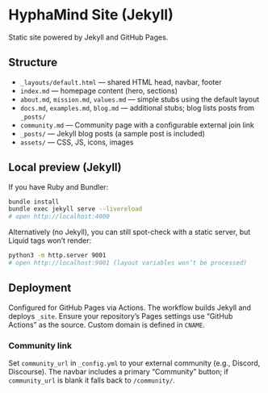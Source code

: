 # HyphaMind Site (Jekyll)

Static site powered by Jekyll and GitHub Pages.

## Structure

- `_layouts/default.html` — shared HTML head, navbar, footer
- `index.md` — homepage content (hero, sections)
- `about.md`, `mission.md`, `values.md` — simple stubs using the default layout
- `docs.md`, `examples.md`, `blog.md` — additional stubs; blog lists posts from `_posts/`
- `community.md` — Community page with a configurable external join link
- `_posts/` — Jekyll blog posts (a sample post is included)
- `assets/` — CSS, JS, icons, images

## Local preview (Jekyll)

If you have Ruby and Bundler:

```bash
bundle install
bundle exec jekyll serve --livereload
# open http://localhost:4000
```

Alternatively (no Jekyll), you can still spot-check with a static server, but Liquid tags won’t render:

```bash
python3 -m http.server 9001
# open http://localhost:9001 (layout variables won’t be processed)
```

## Deployment

Configured for GitHub Pages via Actions. The workflow builds Jekyll and deploys `_site`.
Ensure your repository’s Pages settings use “GitHub Actions” as the source.
Custom domain is defined in `CNAME`.

### Community link
Set `community_url` in `_config.yml` to your external community (e.g., Discord, Discourse). The navbar includes a primary “Community” button; if `community_url` is blank it falls back to `/community/`.
